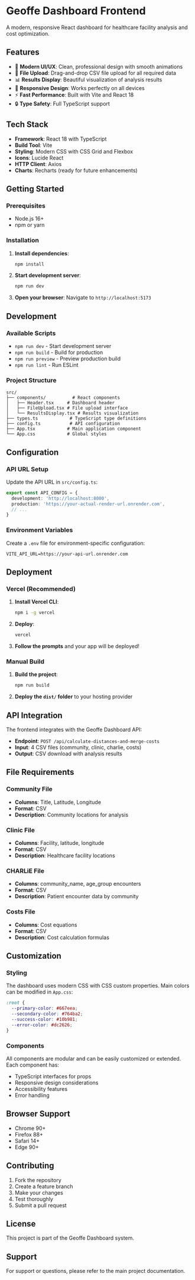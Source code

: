 # Geoffe Dashboard Frontend

A modern, responsive React dashboard for healthcare facility analysis and cost optimization.

## Features

- 🎯 **Modern UI/UX**: Clean, professional design with smooth animations
- 📁 **File Upload**: Drag-and-drop CSV file upload for all required data
- 📊 **Results Display**: Beautiful visualization of analysis results
- 📱 **Responsive Design**: Works perfectly on all devices
- ⚡ **Fast Performance**: Built with Vite and React 18
- 🔒 **Type Safety**: Full TypeScript support

## Tech Stack

- **Framework**: React 18 with TypeScript
- **Build Tool**: Vite
- **Styling**: Modern CSS with CSS Grid and Flexbox
- **Icons**: Lucide React
- **HTTP Client**: Axios
- **Charts**: Recharts (ready for future enhancements)

## Getting Started

### Prerequisites

- Node.js 16+ 
- npm or yarn

### Installation

1. **Install dependencies**:
   ```bash
   npm install
   ```

2. **Start development server**:
   ```bash
   npm run dev
   ```

3. **Open your browser**:
   Navigate to `http://localhost:5173`

## Development

### Available Scripts

- `npm run dev` - Start development server
- `npm run build` - Build for production
- `npm run preview` - Preview production build
- `npm run lint` - Run ESLint

### Project Structure

```
src/
├── components/          # React components
│   ├── Header.tsx     # Dashboard header
│   ├── FileUpload.tsx # File upload interface
│   └── ResultsDisplay.tsx # Results visualization
├── types.ts            # TypeScript type definitions
├── config.ts           # API configuration
├── App.tsx            # Main application component
└── App.css            # Global styles
```

## Configuration

### API URL Setup

Update the API URL in `src/config.ts`:

```typescript
export const API_CONFIG = {
  development: 'http://localhost:8000',
  production: 'https://your-actual-render-url.onrender.com',
  // ...
}
```

### Environment Variables

Create a `.env` file for environment-specific configuration:

```env
VITE_API_URL=https://your-api-url.onrender.com
```

## Deployment

### Vercel (Recommended)

1. **Install Vercel CLI**:
   ```bash
   npm i -g vercel
   ```

2. **Deploy**:
   ```bash
   vercel
   ```

3. **Follow the prompts** and your app will be deployed!

### Manual Build

1. **Build the project**:
   ```bash
   npm run build
   ```

2. **Deploy the `dist/` folder** to your hosting provider

## API Integration

The frontend integrates with the Geoffe Dashboard API:

- **Endpoint**: `POST /api/calculate-distances-and-merge-costs`
- **Input**: 4 CSV files (community, clinic, charlie, costs)
- **Output**: CSV download with analysis results

## File Requirements

### Community File
- **Columns**: Title, Latitude, Longitude
- **Format**: CSV
- **Description**: Community locations for analysis

### Clinic File
- **Columns**: Facility, latitude, longitude
- **Format**: CSV
- **Description**: Healthcare facility locations

### CHARLiE File
- **Columns**: community_name, age_group encounters
- **Format**: CSV
- **Description**: Patient encounter data by community

### Costs File
- **Columns**: Cost equations
- **Format**: CSV
- **Description**: Cost calculation formulas

## Customization

### Styling

The dashboard uses modern CSS with CSS custom properties. Main colors can be modified in `App.css`:

```css
:root {
  --primary-color: #667eea;
  --secondary-color: #764ba2;
  --success-color: #10b981;
  --error-color: #dc2626;
}
```

### Components

All components are modular and can be easily customized or extended. Each component has:

- TypeScript interfaces for props
- Responsive design considerations
- Accessibility features
- Error handling

## Browser Support

- Chrome 90+
- Firefox 88+
- Safari 14+
- Edge 90+

## Contributing

1. Fork the repository
2. Create a feature branch
3. Make your changes
4. Test thoroughly
5. Submit a pull request

## License

This project is part of the Geoffe Dashboard system.

## Support

For support or questions, please refer to the main project documentation.
